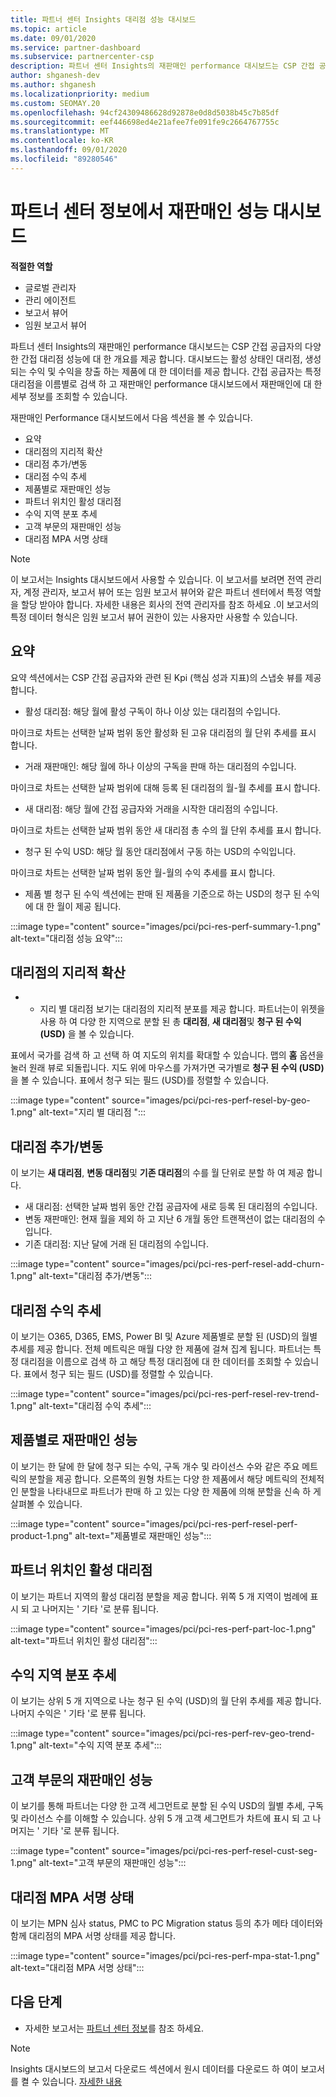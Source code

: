 ```yaml
---
title: 파트너 센터 Insights 대리점 성능 대시보드
ms.topic: article
ms.date: 09/01/2020
ms.service: partner-dashboard
ms.subservice: partnercenter-csp
description: 파트너 센터 Insights의 재판매인 performance 대시보드는 CSP 간접 공급자의 다양 한 간접 대리점 성능에 대 한 개요를 제공 합니다.
author: shganesh-dev
ms.author: shganesh
ms.localizationpriority: medium
ms.custom: SEOMAY.20
ms.openlocfilehash: 94cf24309486628d92878e0d8d5038b45c7b85df
ms.sourcegitcommit: eef446698ed4e21afee7fe091fe9c2664767755c
ms.translationtype: MT
ms.contentlocale: ko-KR
ms.lasthandoff: 09/01/2020
ms.locfileid: "89280546"
---
```

# <a name="reseller-performance-dashboard-in-partner-center-insights"></a>파트너 센터 정보에서 재판매인 성능 대시보드

**적절한 역할**

- 글로벌 관리자
- 관리 에이전트
- 보고서 뷰어
- 임원 보고서 뷰어

파트너 센터 Insights의 재판매인 performance 대시보드는 CSP 간접 공급자의 다양 한 간접 대리점 성능에 대 한 개요를 제공 합니다. 대시보드는 활성 상태인 대리점, 생성 되는 수익 및 수익을 창출 하는 제품에 대 한 데이터를 제공 합니다. 간접 공급자는 특정 대리점을 이름별로 검색 하 고 재판매인 performance 대시보드에서 재판매인에 대 한 세부 정보를 조회할 수 있습니다.

재판매인 Performance 대시보드에서 다음 섹션을 볼 수 있습니다.

- 요약
- 대리점의 지리적 확산
- 대리점 추가/변동 
- 대리점 수익 추세 
- 제품별로 재판매인 성능
- 파트너 위치인 활성 대리점
- 수익 지역 분포 추세
- 고객 부문의 재판매인 성능
- 대리점 MPA 서명 상태

 > [!NOTE]
 > 이 보고서는 Insights 대시보드에서 사용할 수 있습니다. 이 보고서를 보려면 전역 관리자, 계정 관리자, 보고서 뷰어 또는 임원 보고서 뷰어와 같은 파트너 센터에서 특정 역할을 할당 받아야 합니다. 자세한 내용은 회사의 전역 관리자를 참조 하세요 .이 보고서의 특정 데이터 형식은 임원 보고서 뷰어 권한이 있는 사용자만 사용할 수 있습니다.

## <a name="summary"></a>요약

요약 섹션에서는 CSP 간접 공급자와 관련 된 Kpi (핵심 성과 지표)의 스냅숏 뷰를 제공 합니다.

- 활성 대리점: 해당 월에 활성 구독이 하나 이상 있는 대리점의 수입니다.

마이크로 차트는 선택한 날짜 범위 동안 활성화 된 고유 대리점의 월 단위 추세를 표시 합니다.

- 거래 재판매인: 해당 월에 하나 이상의 구독을 판매 하는 대리점의 수입니다. 

마이크로 차트는 선택한 날짜 범위에 대해 등록 된 대리점의 월-월 추세를 표시 합니다.

- 새 대리점: 해당 월에 간접 공급자와 거래을 시작한 대리점의 수입니다. 

마이크로 차트는 선택한 날짜 범위 동안 새 대리점 총 수의 월 단위 추세를 표시 합니다.

- 청구 된 수익 USD: 해당 월 동안 대리점에서 구동 하는 USD의 수익입니다. 

마이크로 차트는 선택한 날짜 범위 동안 월-월의 수익 추세를 표시 합니다.

- 제품 별 청구 된 수익 섹션에는 판매 된 제품을 기준으로 하는 USD의 청구 된 수익에 대 한 월이 제공 됩니다. 

:::image type="content" source="images/pci/pci-res-perf-summary-1.png" alt-text="대리점 성능 요약":::

## <a name="geographical-spread-of-resellers"></a>대리점의 지리적 확산

* * 지리 별 대리점 보기는 대리점의 지리적 분포를 제공 합니다. 파트너는이 위젯을 사용 하 여 다양 한 지역으로 분할 된 총 **대리점**, **새 대리점**및 **청구 된 수익 (USD)** 을 볼 수 있습니다.

표에서 국가를 검색 하 고 선택 하 여 지도의 위치를 확대할 수 있습니다. 맵의 **홈** 옵션을 눌러 원래 뷰로 되돌립니다. 지도 위에 마우스를 가져가면 국가별로 **청구 된 수익 (USD)** 을 볼 수 있습니다. 표에서 청구 되는 필드 (USD)를 정렬할 수 있습니다.

:::image type="content" source="images/pci/pci-res-perf-resel-by-geo-1.png" alt-text="지리 별 대리점 ":::

## <a name="resellers-addchurns"></a>대리점 추가/변동

이 보기는 **새 대리점**, **변동 대리점**및 **기존 대리점**의 수를 월 단위로 분할 하 여 제공 합니다. 

- 새 대리점: 선택한 날짜 범위 동안 간접 공급자에 새로 등록 된 대리점의 수입니다.
- 변동 재판매인: 현재 월을 제외 하 고 지난 6 개월 동안 트랜잭션이 없는 대리점의 수입니다.
- 기존 대리점: 지난 달에 거래 된 대리점의 수입니다.

:::image type="content" source="images/pci/pci-res-perf-resel-add-churn-1.png" alt-text="대리점 추가/변동":::

## <a name="resellers-revenue-trend"></a>대리점 수익 추세 

이 보기는 O365, D365, EMS, Power BI 및 Azure 제품별로 분할 된 (USD)의 월별 추세를 제공 합니다. 전체 메트릭은 매월 다양 한 제품에 걸쳐 집계 됩니다. 파트너는 특정 대리점을 이름으로 검색 하 고 해당 특정 대리점에 대 한 데이터를 조회할 수 있습니다. 표에서 청구 되는 필드 (USD)를 정렬할 수 있습니다.

:::image type="content" source="images/pci/pci-res-perf-resel-rev-trend-1.png" alt-text="대리점 수익 추세":::

## <a name="reseller-performance-by-products"></a>제품별로 재판매인 성능

이 보기는 한 달에 한 달에 청구 되는 수익, 구독 개수 및 라이선스 수와 같은 주요 메트릭의 분할을 제공 합니다. 오른쪽의 원형 차트는 다양 한 제품에서 해당 메트릭의 전체적인 분할을 나타내므로 파트너가 판매 하 고 있는 다양 한 제품에 의해 분할을 신속 하 게 살펴볼 수 있습니다.

:::image type="content" source="images/pci/pci-res-perf-resel-perf-product-1.png" alt-text="제품별로 재판매인 성능":::

## <a name="active-resellers-by-partner-locations"></a>파트너 위치인 활성 대리점

이 보기는 파트너 지역의 활성 대리점 분할을 제공 합니다. 위쪽 5 개 지역이 범례에 표시 되 고 나머지는 ' 기타 '로 분류 됩니다.

:::image type="content" source="images/pci/pci-res-perf-part-loc-1.png" alt-text="파트너 위치인 활성 대리점":::

## <a name="revenue-geo-distribution-trend"></a>수익 지역 분포 추세

이 보기는 상위 5 개 지역으로 나눈 청구 된 수익 (USD)의 월 단위 추세를 제공 합니다.  나머지 수익은 ' 기타 '로 분류 됩니다.

:::image type="content" source="images/pci/pci-res-perf-rev-geo-trend-1.png" alt-text="수익 지역 분포 추세":::

## <a name="reseller-performance-by-customer-segment"></a>고객 부문의 재판매인 성능

이 보기를 통해 파트너는 다양 한 고객 세그먼트로 분할 된 수익 USD의 월별 추세, 구독 및 라이선스 수를 이해할 수 있습니다. 상위 5 개 고객 세그먼트가 차트에 표시 되 고 나머지는 ' 기타 '로 분류 됩니다.

:::image type="content" source="images/pci/pci-res-perf-resel-cust-seg-1.png" alt-text="고객 부문의 재판매인 성능":::

## <a name="reseller-mpa-signing-status"></a>대리점 MPA 서명 상태

이 보기는 MPN 심사 status, PMC to PC Migration status 등의 추가 메타 데이터와 함께 대리점의 MPA 서명 상태를 제공 합니다.

:::image type="content" source="images/pci/pci-res-perf-mpa-stat-1.png" alt-text="대리점 MPA 서명 상태":::

## <a name="next-steps"></a>다음 단계

- 자세한 보고서는 [파트너 센터 정보](partner-center-insights.md)를 참조 하세요.

>[!NOTE] 
> Insights 대시보드의 보고서 다운로드 섹션에서 원시 데이터를 다운로드 하 여이 보고서를 켤 수 있습니다. [자세한 내용](pci-download-reports.md) 
